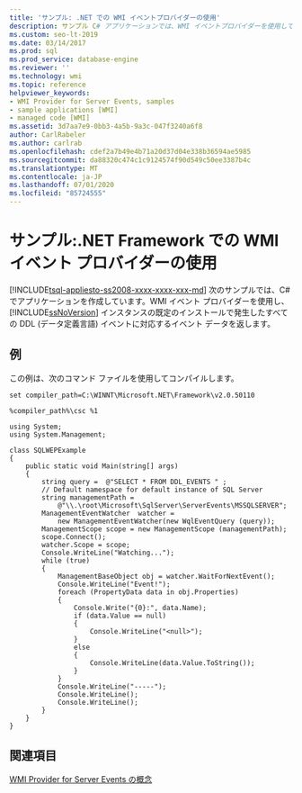 ```yaml
---
title: 'サンプル: .NET での WMI イベントプロバイダーの使用'
description: サンプル C# アプリケーションでは、WMI イベントプロバイダーを使用して、SQL Server のインスタンスで発生するすべてのデータ定義言語イベントのイベントデータを返します。
ms.custom: seo-lt-2019
ms.date: 03/14/2017
ms.prod: sql
ms.prod_service: database-engine
ms.reviewer: ''
ms.technology: wmi
ms.topic: reference
helpviewer_keywords:
- WMI Provider for Server Events, samples
- sample applications [WMI]
- managed code [WMI]
ms.assetid: 3d7aa7e9-0bb3-4a5b-9a3c-047f3240a6f8
author: CarlRabeler
ms.author: carlrab
ms.openlocfilehash: cdef2a7b49e4b71a20d37d04e338b36594ae5985
ms.sourcegitcommit: da88320c474c1c9124574f90d549c50ee3387b4c
ms.translationtype: MT
ms.contentlocale: ja-JP
ms.lasthandoff: 07/01/2020
ms.locfileid: "85724555"
---
```

# <a name="sample-using-the-wmi-event-provider-with-the-net-framework"></a>サンプル:.NET Framework での WMI イベント プロバイダーの使用
[!INCLUDE[tsql-appliesto-ss2008-xxxx-xxxx-xxx-md](../../includes/applies-to-version/sqlserver.md)]
  次のサンプルでは、C# でアプリケーションを作成しています。WMI イベント プロバイダーを使用し、[!INCLUDE[ssNoVersion](../../includes/ssnoversion-md.md)] インスタンスの既定のインストールで発生したすべての DDL (データ定義言語) イベントに対応するイベント データを返します。  
  
## <a name="example"></a>例  
 この例は、次のコマンド ファイルを使用してコンパイルします。  
  
```  
set compiler_path=C:\WINNT\Microsoft.NET\Framework\v2.0.50110  
  
%compiler_path%\csc %1  
```  
  
```  
using System;  
using System.Management;  
  
class SQLWEPExample   
{  
    public static void Main(string[] args)  
    {  
        string query =  @"SELECT * FROM DDL_EVENTS " ;  
        // Default namespace for default instance of SQL Server   
        string managementPath =  
            @"\\.\root\Microsoft\SqlServer\ServerEvents\MSSQLSERVER";  
        ManagementEventWatcher  watcher =   
            new ManagementEventWatcher(new WqlEventQuery (query));  
        ManagementScope scope = new ManagementScope (managementPath);  
        scope.Connect();  
        watcher.Scope = scope;  
        Console.WriteLine("Watching...");  
        while (true)  
        {  
            ManagementBaseObject obj = watcher.WaitForNextEvent();  
            Console.WriteLine("Event!");  
            foreach (PropertyData data in obj.Properties)  
            {  
                Console.Write("{0}:", data.Name);  
                if (data.Value == null)  
                {  
                    Console.WriteLine("<null>");  
                }  
                else  
                {  
                    Console.WriteLine(data.Value.ToString());  
                }  
            }  
            Console.WriteLine("-----");  
            Console.WriteLine();  
            Console.WriteLine();  
        }  
    }  
}  
```  
  
## <a name="see-also"></a>関連項目  
 [WMI Provider for Server Events の概念](../../relational-databases/wmi-provider-server-events/wmi-provider-for-server-events-concepts.md)  
  
  
